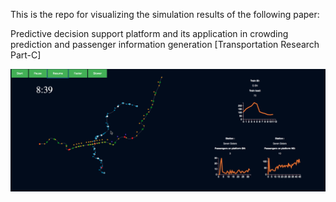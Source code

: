 This is the repo for visualizing the simulation results of the following paper:

Predictive decision support platform and its application in crowding prediction and passenger information generation [Transportation Research Part-C]

![snapshot](ScreenShot.png)

